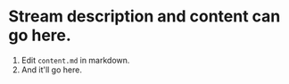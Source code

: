 # Stream description and content can go here.

1. Edit `content.md` in markdown.
1. And it'll go here.